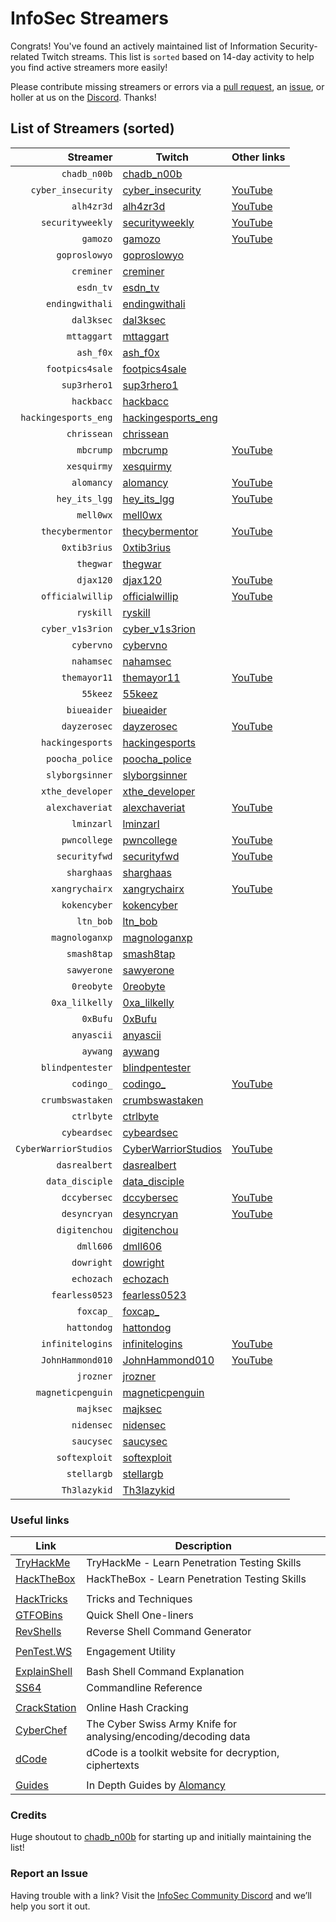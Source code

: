# InfoSec Streamers

Congrats! You've found an actively maintained list of Information Security-related Twitch streams. This list is `sorted` based on 14-day activity to help you find active streamers more easily!

Please contribute missing streamers or errors via a [pull request](https://github.com/infosecstreams/infosecstreams.github.io/pulls), an [issue](https://github.com/infosecstreams/infosecstreams.github.io/issues), or holler at us on the [Discord](https://discord.gg/RftU46K8sn). Thanks!

## List of Streamers (sorted)

Streamer | Twitch | Other links
---: | --- | :---
`chadb_n00b` | [chadb_n00b](https://www.twitch.tv/chadb_n00b) | 
`cyber_insecurity` | [cyber_insecurity](https://www.twitch.tv/cyber_insecurity) | [YouTube](https://www.youtube.com/channel/UCL4JGzitDkX5TOwzs9A02Kg)
`alh4zr3d` | [alh4zr3d](https://www.twitch.tv/alh4zr3d) | [YouTube](https://www.youtube.com/channel/UCz-Z-d2VPQXHGkch0-_KovA)
`securityweekly` | [securityweekly](https://www.twitch.tv/securityweekly) | [YouTube](https://www.youtube.com/channel/UCg--XBjJ50a9tUhTKXVPiqg)
`gamozo` | [gamozo](https://www.twitch.tv/gamozo) | [YouTube](https://www.youtube.com/channel/UC17ewSS9f2EnkCyMztCdoKA)
`goproslowyo` | [goproslowyo](https://www.twitch.tv/goproslowyo) | 
`creminer` | [creminer](https://www.twitch.tv/creminer) | 
`esdn_tv` | [esdn_tv](https://www.twitch.tv/esdn_tv) | 
`endingwithali` | [endingwithali](https://www.twitch.tv/endingwithali) | 
`dal3ksec` | [dal3ksec](https://www.twitch.tv/dal3ksec) | 
`mttaggart` | [mttaggart](https://www.twitch.tv/mttaggart) | 
`ash_f0x` | [ash_f0x](https://www.twitch.tv/ash_f0x) | 
`footpics4sale` | [footpics4sale](https://www.twitch.tv/footpics4sale) | 
`sup3rhero1` | [sup3rhero1](https://www.twitch.tv/sup3rhero1) | 
`hackbacc` | [hackbacc](https://www.twitch.tv/hackbacc) | 
`hackingesports_eng` | [hackingesports_eng](https://www.twitch.tv/hackingesports_eng) | 
`chrissean` | [chrissean](https://www.twitch.tv/chrissean) | 
`mbcrump` | [mbcrump](https://www.twitch.tv/mbcrump) | [YouTube](https://www.youtube.com/channel/UCCjHMUEzoCauYet8NG4sCog)
`xesquirmy` | [xesquirmy](https://www.twitch.tv/xesquirmy) | 
`alomancy` | [alomancy](https://www.twitch.tv/alomancy) | [YouTube](https://www.youtube.com/channel/UCe2i94acge3Bv2Tmjla0h_g)
`hey_its_lgg` | [hey_its_lgg](https://www.twitch.tv/hey_its_lgg) | [YouTube](https://www.youtube.com/channel/UCFzslRuETaviEruPQ_HQP1A)
`mell0wx` | [mell0wx](https://www.twitch.tv/mell0wx) | 
`thecybermentor` | [thecybermentor](https://www.twitch.tv/thecybermentor) | [YouTube](https://www.youtube.com/channel/UC0ArlFuFYMpEewyRBzdLHiw)
`0xtib3rius` | [0xtib3rius](https://www.twitch.tv/0xtib3rius) | 
`thegwar` | [thegwar](https://www.twitch.tv/thegwar) | 
`djax120` | [djax120](https://www.twitch.tv/djax120) | [YouTube](https://www.youtube.com/channel/UCJVQ4X0olUFq0nrxS8Xvijg)
`officialwillip` | [officialwillip](https://www.twitch.tv/officialwillip) | [YouTube](https://www.youtube.com/channel/UCaOOGHgwrcyf527o838yLyg)
`ryskill` | [ryskill](https://www.twitch.tv/ryskill) | 
`cyber_v1s3rion` | [cyber_v1s3rion](https://www.twitch.tv/cyber_v1s3rion) | 
`cybervno` | [cybervno](https://www.twitch.tv/cybervno) | 
`nahamsec` | [nahamsec](https://www.twitch.tv/nahamsec) | 
`themayor11` | [themayor11](https://www.twitch.tv/themayor11) | [YouTube](https://www.youtube.com/channel/UC5J6JvH5F29FllbLjwmA5ZA)
`55keez` | [55keez](https://www.twitch.tv/55keez) | 
`biueaider` | [biueaider](https://www.twitch.tv/biueaider) | 
`dayzerosec` | [dayzerosec](https://www.twitch.tv/dayzerosec) | [YouTube](https://www.youtube.com/channel/UCXFC76FDHZRVes6_lZqwLBA)
`hackingesports` | [hackingesports](https://www.twitch.tv/hackingesports) | 
`poocha_police` | [poocha_police](https://www.twitch.tv/poocha_police) | 
`slyborgsinner` | [slyborgsinner](https://www.twitch.tv/slyborgsinner) | 
`xthe_developer` | [xthe_developer](https://www.twitch.tv/xthe_developer) | 
`alexchaveriat` | [alexchaveriat](https://www.twitch.tv/alexchaveriat) | [YouTube](https://www.youtube.com/c/AlexChaveriat/videos)
`lminzarl` | [lminzarl](https://www.twitch.tv/lminzarl) | 
`pwncollege` | [pwncollege](https://www.twitch.tv/pwncollege) | [YouTube](https://www.youtube.com/channel/UCBaWwFw7KmCN8YlfX4ERYKg)
`securityfwd` | [securityfwd](https://www.twitch.tv/securityfwd) | [YouTube](https://www.youtube.com/channel/UCgTNupxATBfWmfehv21ym-g)
`sharghaas` | [sharghaas](https://www.twitch.tv/sharghaas) | 
`xangrychairx` | [xangrychairx](https://www.twitch.tv/xangrychairx) | [YouTube](https://www.youtube.com/channel/UCS1KHdnVAV1-Qx0jquAiBLA)
`kokencyber` | [kokencyber](https://www.twitch.tv/kokencyber) | 
`ltn_bob` | [ltn_bob](https://www.twitch.tv/ltn_bob) | 
`magnologanxp` | [magnologanxp](https://www.twitch.tv/magnologanxp) | 
`smash8tap` | [smash8tap](https://www.twitch.tv/smash8tap) | 
`sawyerone` | [sawyerone](https://www.twitch.tv/sawyerone) | 
`0reobyte` | [0reobyte](https://www.twitch.tv/0reobyte) | 
`0xa_lilkelly` | [0xa_lilkelly](https://www.twitch.tv/0xa_lilkelly) | 
`0xBufu` | [0xBufu](https://www.twitch.tv/0xBufu) | 
`anyascii` | [anyascii](https://www.twitch.tv/anyascii) | 
`aywang` | [aywang](https://www.twitch.tv/aywang) | 
`blindpentester` | [blindpentester](https://www.twitch.tv/blindpentester) | 
`codingo_` | [codingo_](https://www.twitch.tv/codingo_) | [YouTube](https://www.youtube.com/channel/UCUfO02gdMDXgOJWdv_jiLMg)
`crumbswastaken` | [crumbswastaken](https://www.twitch.tv/crumbswastaken) | 
`ctrlbyte` | [ctrlbyte](https://www.twitch.tv/ctrlbyte) | 
`cybeardsec` | [cybeardsec](https://www.twitch.tv/cybeardsec) | 
`CyberWarriorStudios` | [CyberWarriorStudios](https://www.twitch.tv/CyberWarriorStudios) | [YouTube](https://www.youtube.com/channel/UC1BeplJcC5YGHjcF8QyRD7g)
`dasrealbert` | [dasrealbert](https://www.twitch.tv/dasrealbert) | 
`data_disciple` | [data_disciple](https://www.twitch.tv/data_disciple) | 
`dccybersec` | [dccybersec](https://www.twitch.tv/dccybersec) | [YouTube](https://www.youtube.com/channel/UC3sccPO4v8YqCTn8sezZGTw)
`desyncryan` | [desyncryan](https://www.twitch.tv/desyncryan) | [YouTube](https://www.youtube.com/channel/UCQWQlNq07_Rumy2i69dpqBw)
`digitenchou` | [digitenchou](https://www.twitch.tv/digitenchou) | 
`dmll606` | [dmll606](https://www.twitch.tv/dmll606) | 
`dowright` | [dowright](https://www.twitch.tv/dowright) | 
`echozach` | [echozach](https://www.twitch.tv/echozach) | 
`fearless0523` | [fearless0523](https://www.twitch.tv/fearless0523) | 
`foxcap_` | [foxcap_](https://www.twitch.tv/foxcap_) | 
`hattondog` | [hattondog](https://www.twitch.tv/hattondog) | 
`infinitelogins` | [infinitelogins](https://www.twitch.tv/infinitelogins) | [YouTube](https://www.youtube.com/channel/UC_nKukFaGysjMzqMVHEIgxQ)
`JohnHammond010` | [JohnHammond010](https://www.twitch.tv/JohnHammond010) | [YouTube](https://www.youtube.com/channel/UCVeW9qkBjo3zosnqUbG7CFw)
`jrozner` | [jrozner](https://www.twitch.tv/jrozner) | 
`magneticpenguin` | [magneticpenguin](https://www.twitch.tv/magneticpenguin) | 
`majksec` | [majksec](https://www.twitch.tv/majksec) | 
`nidensec` | [nidensec](https://www.twitch.tv/nidensec) | 
`saucysec` | [saucysec](https://www.twitch.tv/saucysec) | 
`softexploit` | [softexploit](https://www.twitch.tv/softexploit) | 
`stellargb` | [stellargb](https://www.twitch.tv/stellargb) | 
`Th3lazykid` | [Th3lazykid](https://www.twitch.tv/Th3lazykid) | 


### Useful links

Link | Description
--- | ---
[TryHackMe](https://tryhackme.com) | TryHackMe - Learn Penetration Testing Skills
[HackTheBox](https://hackthebox.eu) | HackTheBox - Learn Penetration Testing Skills
| |
[HackTricks](https://book.hacktricks.xyz/) | Tricks and Techniques
[GTFOBins](https://gtfobins.github.io) | Quick Shell One-liners
[RevShells](https://www.revshells.com) | Reverse Shell Command Generator
| |
[PenTest.WS](https://pentest.ws) | Engagement Utility
| |
[ExplainShell](https://explainshell.com) | Bash Shell Command Explanation
[SS64](https://ss64.com) | Commandline Reference
| |
[CrackStation](https://crackstation.net) | Online Hash Cracking
[CyberChef](https://gchq.github.io/CyberChef) | The Cyber Swiss Army Knife for analysing/encoding/decoding data
[dCode](https://www.dcode.fr/en) | dCode is a toolkit website for decryption, ciphertexts
| |
[Guides](https://alomancy.gitbook.io/guides/) | In Depth Guides by [Alomancy](https://www.twitch.tv/alomancy)

### Credits

Huge shoutout to [chadb_n00b](https://twitch.tv/chadb_n00b) for starting up and initially maintaining the list!

### Report an Issue

Having trouble with a link? Visit the [InfoSec Community Discord](https://discord.gg/RftU46K8sn) and we’ll help you sort it out.
